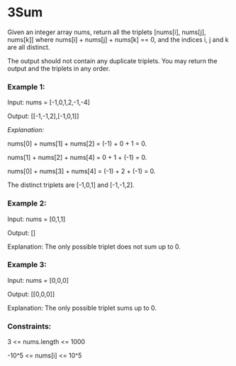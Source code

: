 # 3Sum
Given an integer array nums, return all the triplets [nums[i], nums[j], nums[k]] where nums[i] + nums[j] + nums[k] == 0, and the indices i, j and k are all distinct.

The output should not contain any duplicate triplets. You may return the output and the triplets in any order.

### Example 1:

Input: nums = [-1,0,1,2,-1,-4]

Output: [[-1,-1,2],[-1,0,1]]

*Explanation:*

nums[0] + nums[1] + nums[2] = (-1) + 0 + 1 = 0.

nums[1] + nums[2] + nums[4] = 0 + 1 + (-1) = 0.

nums[0] + nums[3] + nums[4] = (-1) + 2 + (-1) = 0.

The distinct triplets are [-1,0,1] and [-1,-1,2].

### Example 2:

Input: nums = [0,1,1]

Output: []

Explanation: The only possible triplet does not sum up to 0.

### Example 3:

Input: nums = [0,0,0]

Output: [[0,0,0]]

Explanation: The only possible triplet sums up to 0.

### Constraints:

3 <= nums.length <= 1000

-10^5 <= nums[i] <= 10^5